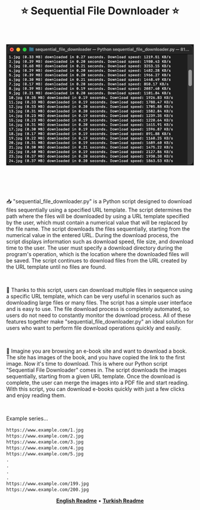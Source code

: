 <h1 align="center" style="border-bottom: none">
    ⭐️  Sequential File Downloader  ⭐️ <br><br>
     <p align="center"><img src="https://github.com/hasanbeder/SequentialFileDownloader/blob/main/sample.png" alt="Download" width="600px" /></p><br>
</h1>

<p align="left"> 📥 "sequential_file_downloader.py" is a Python script designed to download files sequentially using a specified URL template. The script determines the path where the files will be downloaded by using a URL template specified by the user, which must contain a numerical value that will be replaced by the file name. The script downloads the files sequentially, starting from the numerical value in the entered URL. During the download process, the script displays information such as download speed, file size, and download time to the user. The user must specify a download directory during the program's operation, which is the location where the downloaded files will be saved. The script continues to download files from the URL created by the URL template until no files are found.</p><br>

<p align="left"> 📌 Thanks to this script, users can download multiple files in sequence using a specific URL template, which can be very useful in scenarios such as downloading large files or many files. The script has a simple user interface and is easy to use. The file download process is completely automated, so users do not need to constantly monitor the download process. All of these features together make "sequential_file_downloader.py" an ideal solution for users who want to perform file download operations quickly and easily.</p><br>

<p align="left"> 🔆 Imagine you are browsing an e-book site and want to download a book. The site has images of the book, and you have copied the link to the first image. Now it's time to download. This is where our Python script "Sequential File Downloader" comes in. The script downloads the images sequentially, starting from a given URL template. Once the download is complete, the user can merge the images into a PDF file and start reading. With this script, you can download e-books quickly with just a few clicks and enjoy reading them.</p><br>

Example series...

    https://www.example.com/1.jpg
    https://www.example.com/2.jpg
    https://www.example.com/3.jpg
    https://www.example.com/4.jpg
    https://www.example.com/5.jpg
    .
    .
    .
    .
    https://www.example.com/199.jpg
    https://www.example.com/200.jpg


<p align="center">
    <a href="https://github.com/hasanbeder/SequentialFileDownloader/blob/main/README.md"><b>English Readme</b></a> •
    <a href="https://github.com/hasanbeder/SequentialFileDownloader/blob/main/README_tr.md"><b>Turkish Readme</b></a>
</p>

